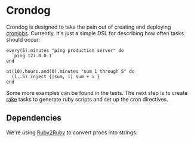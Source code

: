 Crondog
=======

Crondog is designed to take the pain out of creating and deploying [cronjobs][cron]. Currently, it's just a simple DSL for describing how often tasks should occur:

    every(5).minutes "ping production server" do
      `ping 127.0.0.1`
    end
    
    at(10).hours.and(0).minutes "sum 1 through 5" do
      (1..5).inject {|sum, i| sum + i }
    end
    
Some more examples can be found in the tests. The next step is to create [rake][] tasks to generate ruby scripts and set up the cron directives.

  [cron]: http://en.wikipedia.org/wiki/Cron
  [rake]: http://rake.rubyforge.org/

Dependencies
------------

We're using [Ruby2Ruby][r2r] to convert procs into strings.

  [r2r]: http://seattlerb.rubyforge.org/ruby2ruby/